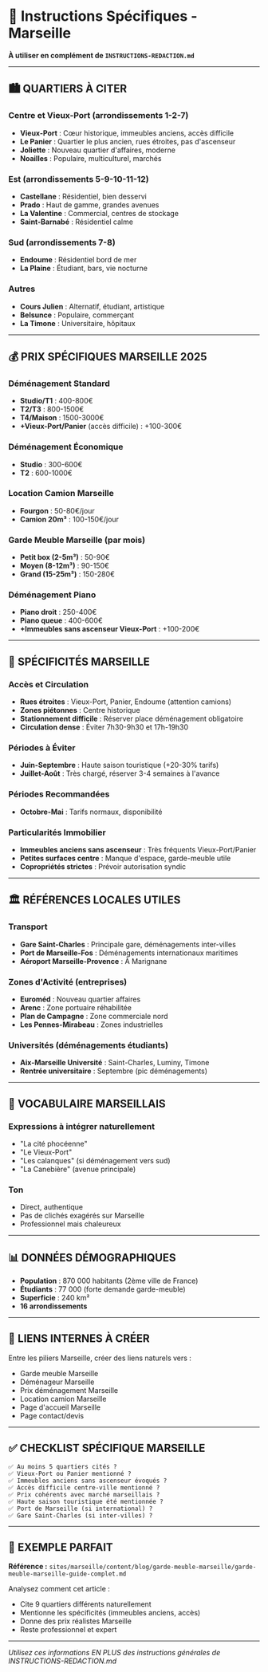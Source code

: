 # 📍 Instructions Spécifiques - Marseille

**À utiliser en complément de `INSTRUCTIONS-REDACTION.md`**

---

## 🏙️ QUARTIERS À CITER

### Centre et Vieux-Port (arrondissements 1-2-7)
- **Vieux-Port** : Cœur historique, immeubles anciens, accès difficile
- **Le Panier** : Quartier le plus ancien, rues étroites, pas d'ascenseur
- **Joliette** : Nouveau quartier d'affaires, moderne
- **Noailles** : Populaire, multiculturel, marchés

### Est (arrondissements 5-9-10-11-12)
- **Castellane** : Résidentiel, bien desservi
- **Prado** : Haut de gamme, grandes avenues
- **La Valentine** : Commercial, centres de stockage
- **Saint-Barnabé** : Résidentiel calme

### Sud (arrondissements 7-8)
- **Endoume** : Résidentiel bord de mer
- **La Plaine** : Étudiant, bars, vie nocturne

### Autres
- **Cours Julien** : Alternatif, étudiant, artistique
- **Belsunce** : Populaire, commerçant
- **La Timone** : Universitaire, hôpitaux

---

## 💰 PRIX SPÉCIFIQUES MARSEILLE 2025

### Déménagement Standard
- **Studio/T1** : 400-800€
- **T2/T3** : 800-1500€
- **T4/Maison** : 1500-3000€
- **+Vieux-Port/Panier** (accès difficile) : +100-300€

### Déménagement Économique
- **Studio** : 300-600€
- **T2** : 600-1000€

### Location Camion Marseille
- **Fourgon** : 50-80€/jour
- **Camion 20m³** : 100-150€/jour

### Garde Meuble Marseille (par mois)
- **Petit box (2-5m³)** : 50-90€
- **Moyen (8-12m³)** : 90-150€
- **Grand (15-25m³)** : 150-280€

### Déménagement Piano
- **Piano droit** : 250-400€
- **Piano queue** : 400-600€
- **+Immeubles sans ascenseur Vieux-Port** : +100-200€

---

## 🚗 SPÉCIFICITÉS MARSEILLE

### Accès et Circulation
- **Rues étroites** : Vieux-Port, Panier, Endoume (attention camions)
- **Zones piétonnes** : Centre historique
- **Stationnement difficile** : Réserver place déménagement obligatoire
- **Circulation dense** : Éviter 7h30-9h30 et 17h-19h30

### Périodes à Éviter
- **Juin-Septembre** : Haute saison touristique (+20-30% tarifs)
- **Juillet-Août** : Très chargé, réserver 3-4 semaines à l'avance

### Périodes Recommandées
- **Octobre-Mai** : Tarifs normaux, disponibilité

### Particularités Immobilier
- **Immeubles anciens sans ascenseur** : Très fréquents Vieux-Port/Panier
- **Petites surfaces centre** : Manque d'espace, garde-meuble utile
- **Copropriétés strictes** : Prévoir autorisation syndic

---

## 🏛️ RÉFÉRENCES LOCALES UTILES

### Transport
- **Gare Saint-Charles** : Principale gare, déménagements inter-villes
- **Port de Marseille-Fos** : Déménagements internationaux maritimes
- **Aéroport Marseille-Provence** : À Marignane

### Zones d'Activité (entreprises)
- **Euroméd** : Nouveau quartier affaires
- **Arenc** : Zone portuaire réhabilitée
- **Plan de Campagne** : Zone commerciale nord
- **Les Pennes-Mirabeau** : Zones industrielles

### Universités (déménagements étudiants)
- **Aix-Marseille Université** : Saint-Charles, Luminy, Timone
- **Rentrée universitaire** : Septembre (pic déménagements)

---

## 🎯 VOCABULAIRE MARSEILLAIS

### Expressions à intégrer naturellement
- "La cité phocéenne"
- "Le Vieux-Port"
- "Les calanques" (si déménagement vers sud)
- "La Canebière" (avenue principale)

### Ton
- Direct, authentique
- Pas de clichés exagérés sur Marseille
- Professionnel mais chaleureux

---

## 📊 DONNÉES DÉMOGRAPHIQUES

- **Population** : 870 000 habitants (2ème ville de France)
- **Étudiants** : 77 000 (forte demande garde-meuble)
- **Superficie** : 240 km²
- **16 arrondissements**

---

## 🔗 LIENS INTERNES À CRÉER

Entre les piliers Marseille, créer des liens naturels vers :
- Garde meuble Marseille
- Déménageur Marseille
- Prix déménagement Marseille
- Location camion Marseille
- Page d'accueil Marseille
- Page contact/devis

---

## ✅ CHECKLIST SPÉCIFIQUE MARSEILLE

```
✅ Au moins 5 quartiers cités ?
✅ Vieux-Port ou Panier mentionné ?
✅ Immeubles anciens sans ascenseur évoqués ?
✅ Accès difficile centre-ville mentionné ?
✅ Prix cohérents avec marché marseillais ?
✅ Haute saison touristique été mentionnée ?
✅ Port de Marseille (si international) ?
✅ Gare Saint-Charles (si inter-villes) ?
```

---

## 🎨 EXEMPLE PARFAIT

**Référence :** `sites/marseille/content/blog/garde-meuble-marseille/garde-meuble-marseille-guide-complet.md`

Analysez comment cet article :
- Cite 9 quartiers différents naturellement
- Mentionne les spécificités (immeubles anciens, accès)
- Donne des prix réalistes Marseille
- Reste professionnel et expert

---

*Utilisez ces informations EN PLUS des instructions générales de INSTRUCTIONS-REDACTION.md*

